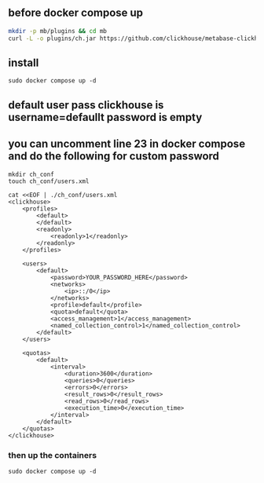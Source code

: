 ## before docker compose  up
```bash
mkdir -p mb/plugins && cd mb
curl -L -o plugins/ch.jar https://github.com/clickhouse/metabase-clickhouse-driver/releases/download/0.9.0/clickhouse.metabase-driver.jar
```

## install

```
sudo docker compose up -d
```

## default user pass clickhouse is username=defaullt password is empty

## you can uncomment line 23 in docker compose and do the following for  custom password

```
mkdir ch_conf
touch ch_conf/users.xml
```
```
cat <<EOF | ./ch_conf/users.xml
<clickhouse>
    <profiles>
        <default>
        </default>
        <readonly>
            <readonly>1</readonly>
        </readonly>
    </profiles>

    <users>
        <default>
            <password>YOUR_PASSWORD_HERE</password>
            <networks>
                <ip>::/0</ip>
            </networks>
            <profile>default</profile>
            <quota>default</quota>
            <access_management>1</access_management>
            <named_collection_control>1</named_collection_control>
        </default>
    </users>

    <quotas>
        <default>
            <interval>
                <duration>3600</duration>
                <queries>0</queries>
                <errors>0</errors>
                <result_rows>0</result_rows>
                <read_rows>0</read_rows>
                <execution_time>0</execution_time>
            </interval>
        </default>
    </quotas>
</clickhouse>
```

### then up the containers
```
sudo docker compose up -d
```
